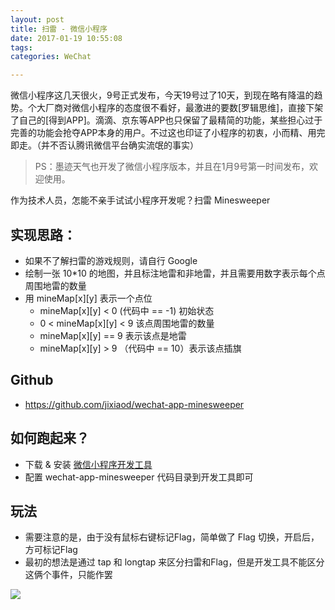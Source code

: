 ```yaml
---
layout: post
title: 扫雷 - 微信小程序
date: 2017-01-19 10:55:08
tags:
categories: WeChat

---
```


微信小程序这几天很火，9号正式发布，今天19号过了10天，到现在略有降温的趋势。个大厂商对微信小程序的态度很不看好，最激进的要数[罗辑思维]，直接下架了自己的[得到APP]。滴滴、京东等APP也只保留了最精简的功能，某些担心过于完善的功能会抢夺APP本身的用户。不过这也印证了小程序的初衷，小而精、用完即走。（并不否认腾讯微信平台确实流氓的事实）

>PS：墨迹天气也开发了微信小程序版本，并且在1月9号第一时间发布，欢迎使用。

作为技术人员，怎能不亲手试试小程序开发呢？扫雷 Minesweeper

## 实现思路：

* 如果不了解扫雷的游戏规则，请自行 Google
* 绘制一张 10*10 的地图，并且标注地雷和非地雷，并且需要用数字表示每个点周围地雷的数量
* 用 mineMap[x][y] 表示一个点位
    * mineMap[x][y] < 0 (代码中 == -1) 初始状态
    * 0 < mineMap[x][y] < 9 该点周围地雷的数量
    * mineMap[x][y] == 9 表示该点是地雷
    * mineMap[x][y] > 9 （代码中 == 10）表示该点插旗

## Github 
* https://github.com/jixiaod/wechat-app-minesweeper

## 如何跑起来？
* 下载 & 安装 [微信小程序开发工具](https://mp.weixin.qq.com/debug/wxadoc/dev/devtools/download.html) 
* 配置 wechat-app-minesweeper 代码目录到开发工具即可

## 玩法
* 需要注意的是，由于没有鼠标右键标记Flag，简单做了 Flag 切换，开启后，方可标记Flag
* 最初的想法是通过 tap 和 longtap 来区分扫雷和Flag，但是开发工具不能区分这俩个事件，只能作罢

![](/images/wechat-minesweeper.jpeg)


